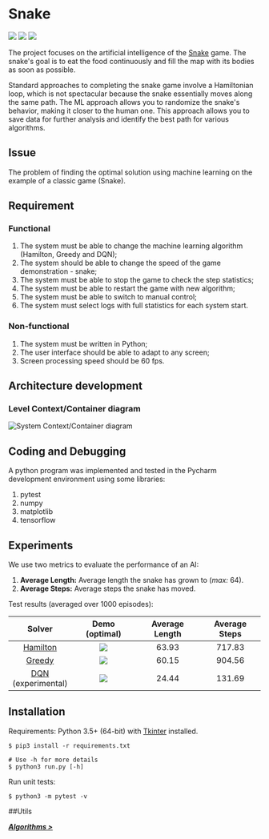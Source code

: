 # Snake

[![][badge-travis]][build-travis] [![][badge-appveyor]][build-appveyor] ![][badge-python]

The project focuses on the artificial intelligence of the [Snake][wiki-snake] game. The snake's goal is to eat the food continuously and fill the map with its bodies as soon as possible.

Standard approaches to completing the snake game involve a Hamiltonian loop, which is not spectacular because the snake essentially moves along the same path. The ML approach allows you to randomize the snake's behavior, making it closer to the human one. This approach allows you to save data for further analysis and identify the best path for various algorithms.

## Issue
The problem of finding the optimal solution using machine learning on the example of a classic game (Snake).

## Requirement

### Functional
1. The system must be able to change the machine learning algorithm (Hamilton, Greedy and DQN);
2. The system should be able to change the speed of the game demonstration - snake;
3. The system must be able to stop the game to check the step statistics;
4. The system must be able to restart the game with new algorithm;
5. The system must be able to switch to manual control;
6. The system must select logs with full statistics for each system start.

### Non-functional
1. The system must be written in Python;
2. The user interface should be able to adapt to any screen;
3. Screen processing speed should be 60 fps.

## Architecture development
### Level Context/Container diagram
![System Context/Container diagram](https://github.com/VortexAstra/software-engineering/blob/master/lvl.png)


## Coding and Debugging
A python program was implemented and tested in the Pycharm development environment using some libraries:
1. pytest
2. numpy
3. matplotlib
4. tensorflow

## Experiments

We use two metrics to evaluate the performance of an AI:

1. **Average Length:** Average length the snake has grown to (*max:* 64).
2. **Average Steps:** Average steps the snake has moved.

Test results (averaged over 1000 episodes):

| Solver | Demo (optimal) | Average Length | Average Steps |
| :----: | :------------: | :------------: | :-----------: |
|[Hamilton][doc-hamilton]|![][demo-hamilton]|63.93|717.83|
|[Greedy][doc-greedy]|![][demo-greedy]|60.15|904.56|
|[DQN][doc-dqn]<br>(experimental)|![][demo-dqn]|24.44|131.69|

## Installation

Requirements: Python 3.5+ (64-bit) with [Tkinter][doc-tkinter] installed.

```
$ pip3 install -r requirements.txt

# Use -h for more details
$ python3 run.py [-h]
```

Run unit tests:

```
$ python3 -m pytest -v
```



##Utils

***[Algorithms >][doc-algorithms]***






[snake-proj-old]: https://github.com/chuyangliu/Snake/tree/7227f5e0f3185b07e9e3de1ac5c19a17b9de3e3c

[build-travis]: https://travis-ci.org/chuyangliu/snake
[build-appveyor]: https://ci.appveyor.com/project/chuyangliu/snake/branch/master

[badge-travis]: https://travis-ci.org/chuyangliu/snake.svg?branch=master
[badge-appveyor]: https://ci.appveyor.com/api/projects/status/ew63pr1vb7ee1yyi/branch/master?svg=true
[badge-python]: https://img.shields.io/badge/python-3.5+-blue.svg

[wiki-snake]: https://en.wikipedia.org/wiki/Snake_(video_game)
[doc-tkinter]: https://docs.python.org/3.6/library/tkinter.html
[doc-algorithms]: ./docs/algorithms.md
[doc-greedy]: ./docs/algorithms.md#greedy-solver
[doc-hamilton]: ./docs/algorithms.md#hamilton-solver
[doc-dqn]: ./docs/algorithms.md#dqn-solver

[demo-hamilton]: ./docs/images/solver_hamilton.gif
[demo-greedy]: ./docs/images/solver_greedy.gif
[demo-dqn]: ./docs/images/solver_dqn.gif
